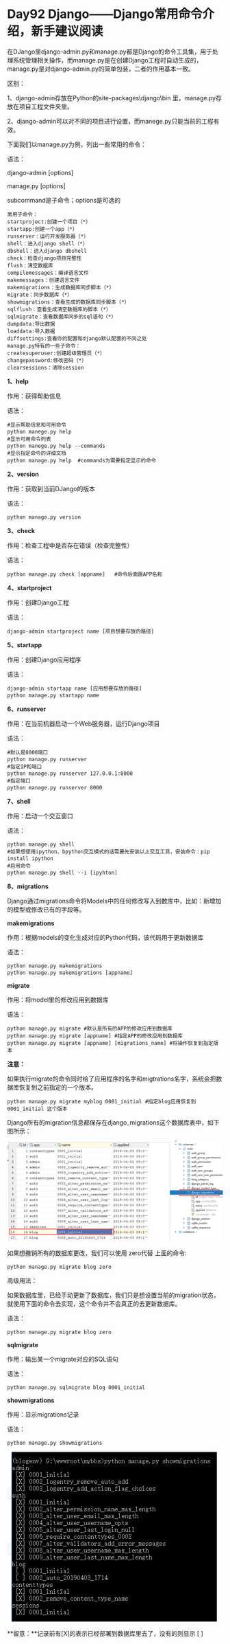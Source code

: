 # Day92 Django——Django常用命令介绍，新手建议阅读

在DJango里django-admin.py和manage.py都是Django的命令工具集，用于处理系统管理相关操作，而manage.py是在创建Django工程时自动生成的，manage.py是对django-admin.py的简单包装，二者的作用基本一致。

区别：

1、django-admin存放在Python的site-packages\django\bin 里，manage.py存放在项目工程文件夹里。

2、django-admin可以对不同的项目进行设置，而manege.py只能当前的工程有效。

下面我们以manage.py为例，列出一些常用的命令：

语法：

django-admin <subcommand> [options]

manage.py <subcommand> [options]

subcommand是子命令；options是可选的

```
常用子命令：
startproject:创建一个项目（*）
startapp:创建一个app（*）
runserver：运行开发服务器（*）
shell：进入django shell（*）
dbshell：进入django dbshell
check：检查django项目完整性
flush：清空数据库
compilemessages：编译语言文件
makemessages：创建语言文件
makemigrations：生成数据库同步脚本（*）
migrate：同步数据库（*）
showmigrations：查看生成的数据库同步脚本（*）
sqlflush：查看生成清空数据库的脚本（*）
sqlmigrate：查看数据库同步的sql语句（*）
dumpdata:导出数据
loaddata:导入数据
diffsettings:查看你的配置和django默认配置的不同之处
manage.py特有的一些子命令：
createsuperuser:创建超级管理员（*）
changepassword:修改密码（*）
clearsessions：清除session
```

**1、help**

作用：获得帮助信息

语法：

```
#显示帮助信息和可用命令
python manege.py help
#显示可用命令列表
python manege.py help --commands
#显示指定命令的详细文档
python manage.py help  #commands为需要指定显示的命令
```

**2、version**

作用：获取到当前DJango的版本

语法：

```
python manage.py version
```

**3、check**

作用：检查工程中是否存在错误（检查完整性）

语法：

```
python manage.py check [appname]   #命令后面跟APP名称
```

**4、startproject**

作用：创建Django工程

语法：

```
django-admin startproject name [项目想要存放的路径]
```

**5、startapp**

作用：创建Django应用程序

语法：

```
django-admin startapp name [应用想要存放的路径]
python manage.py startapp name
```

**6、runserver**

作用：在当前机器启动一个Web服务器，运行Django项目

语法：

```
#默认是8000端口
python manage.py runserver
#指定IP和端口
python manage.py runserver 127.0.0.1:8000
#指定端口
python manage.py runserver 8000
```

**7、shell**

作用：启动一个交互窗口

语法：

```
python manage.py shell
#如果想使用ipython、bpython交互模式的话需要先安装以上交互工具，安装命令：pip install ipython
#启用命令
python manage.py shell --i [ipyhton]
```

**8、migrations**

Django通过migrations命令将Models中的任何修改写入到数库中，比如：新增加的模型或修改已有的字段等。

**makemigrations**

作用：根据models的变化生成对应的Python代码，该代码用于更新数据库

语法：

```
python manage.py makemigrations
python manage.py makemigrations [appname]
```

**migrate**

作用：将model里的修改应用到数据库

语法：

```
python manage.py migrate #默认是所有的APP的修改应用到数据库
python manage.py migrate [appname] #指定APP的修改应用到数据库
python manage.py migrate [appname] [migrations_name] #将操作恢复到指定版本
```

**注意：**

如果执行migrate的命令同时给了应用程序的名字和migtrations名字，系统会把数据库恢复到之前指定的一个版本。

```
python manage.py migrate myblog 0001_initial #指定blog应用恢复到0001_initial 这个版本
```

Django所有的migration信息都保存在django_migrations这个数据库表中，如下图所示：

![clipboard.png](images/clipboard_20190417034155_566.png)

如果想撤销所有的数据库更改，我们可以使用 zero代替 上面的命令:

```
python manage.py migrate blog zero
```

高级用法：

如果数据库里，已经手动更新了数据库，我们只是想设置当前的migration状态，就使用下面的命令去实现，这个命令并不会真正的去更新数据库。

语法：

```
python manage.py migrate blog zero
```

**sqlmigrate**

作用：输出某一个migrate对应的SQL语句

语法：

```
python manage.py sqlmigrate blog 0001_initial
```

**showmigrations**

作用：显示migrations记录

语法：

```
python manage.py showmigrations
```

![clipboard2.png](images/clipboard2_20190417034426_899.png)

**留意：**记录前有[X]的表示已经部署到数据库里去了，没有的则显示 [ ]